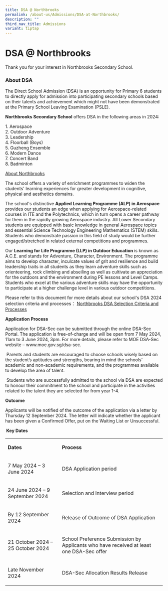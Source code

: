 ```yaml
---
title: DSA @ Northbrooks
permalink: /about-us/Admissions/DSA-at-Northbrooks/
description: ""
third_nav_title: Admissions
variant: tiptap
---
```

<h1>DSA @ Northbrooks</h1>
<p>Thank you for your interest in Northbrooks Secondary School.</p>
<h3>About DSA</h3>
<p>The Direct School Admission (DSA) is an opportunity for Primary 6 students
to directly apply for admission into participating secondary schools based
on their talents and achievement which might not have been demonstrated
at the Primary School Leaving Examination (PSLE).&nbsp;</p>
<p><strong>Northbrooks Secondary School</strong>&nbsp;offers DSA in the following
areas in 2024:
<br>
</p>
<p>1. Aerospace
<br>2. Outdoor Adventure
<br>3. Leadership
<br>4. Floorball (Boys)
<br>5. Guzheng Ensemble
<br>6. Modern Dance
<br>7. Concert Band
<br>8. Badminton&nbsp;</p>
<p><u>About Northbrooks</u>
</p>
<p>The school offers a variety of enrichment programmes to widen the students'
learning experiences for greater development in cognitive, physical and
aesthetics domains.&nbsp;</p>
<p>The school's distinctive <strong>Applied Learning Programme (ALP) in Aerospace</strong> provides
our students an edge when applying for Aerospace-related courses in ITE
and the Polytechnics, which in turn opens a career pathway for them in
the rapidly growing Aerospace industry. All Lower Secondary students are
equipped with basic knowledge in general Aerospace topics and essential
Science Technology Engineering Mathematics (STEM) skills. Students who
demonstrate passion in this field of study would be further engaged/stretched
in related external competitions and programmes.&nbsp;</p>
<p>Our <strong>Learning for Life Programme (LLP) in Outdoor Education </strong>is
known as A.C.E. and stands for Adventure, Character, Environment. The programme
aims to develop character, inculcate values of grit and resilience and
build leadership traits in all students as they learn adventure skills
such as orienteering, rock climbing and abseiling as well as cultivate
an appreciation for the outdoors and the environment during PE lessons
and Level Camps. Students who excel at the various adventure skills may
have the opportunity to participate at a higher challenge level in various
outdoor competitions.</p>
<p></p>
<p>Please refer to this document for more details about our school's DSA
2024 selection criteria and processes： <a href="/files/Northbrooks_DSA_2024_Selection_Criteria_and_Process.pdf" rel="noopener noreferrer nofollow" target="_blank">Northbrooks DSA Selection Criteria and Processes</a>
</p>
<p><strong>Application Process</strong>
</p>
<p>Application for DSA-Sec can be submitted through the online DSA-Sec Portal.
The application is free-of-charge and will be open from 7 May 2024, 11am
to 3 June 2024, 3pm. For more details, please refer to MOE DSA-Sec website
– <a rel="noopener noreferrer nofollow" target="_blank">www.moe.gov.sg/dsa-sec</a>.</p>
<p>&nbsp;Parents and students are encouraged to choose schools wisely based
on the student’s aptitudes and strengths, bearing in mind the schools’
academic and non-academic requirements, and the programmes available to
develop the area of talent.</p>
<p>&nbsp;Students who are successfully admitted to the school via DSA are
expected to honour their commitment to the school and participate in the
activities related to the talent they are selected for from year 1-4.</p>
<p><strong>Outcome</strong>
</p>
<p>Applicants will be notified of the outcome of the application via a letter
by Thursday 12 September 2024. The letter will indicate whether the applicant
has been given a Confirmed Offer, put on the Waiting List or Unsuccessful.</p>
<p><strong>&nbsp;Key Dates</strong>
</p>
<table style="minWidth: 50px">
<colgroup>
<col>
<col>
</colgroup>
<tbody>
<tr>
<td rowspan="1" colspan="1">
<p><strong>Dates</strong>
</p>
</td>
<td rowspan="1" colspan="1">
<p><strong>Process</strong>
</p>
</td>
</tr>
<tr>
<td rowspan="1" colspan="1">
<p>7 May 2024 – 3 June 2024</p>
</td>
<td rowspan="1" colspan="1">
<p>DSA Application period</p>
</td>
</tr>
<tr>
<td rowspan="1" colspan="1">
<p>24 June 2024 – 9 September 2024</p>
</td>
<td rowspan="1" colspan="1">
<p>Selection and Interview period</p>
</td>
</tr>
<tr>
<td rowspan="1" colspan="1">
<p>By 12 September 2024</p>
</td>
<td rowspan="1" colspan="1">
<p>Release of Outcome of DSA Application</p>
</td>
</tr>
<tr>
<td rowspan="1" colspan="1">
<p>21 October 2024 – 25 October 2024</p>
</td>
<td rowspan="1" colspan="1">
<p>School Preference Submission by Applicants who have received at least
one DSA-Sec offer</p>
</td>
</tr>
<tr>
<td rowspan="1" colspan="1">
<p>Late November 2024</p>
</td>
<td rowspan="1" colspan="1">
<p>DSA-Sec Allocation Results Release</p>
</td>
</tr>
</tbody>
</table>
<p></p>
<p></p>